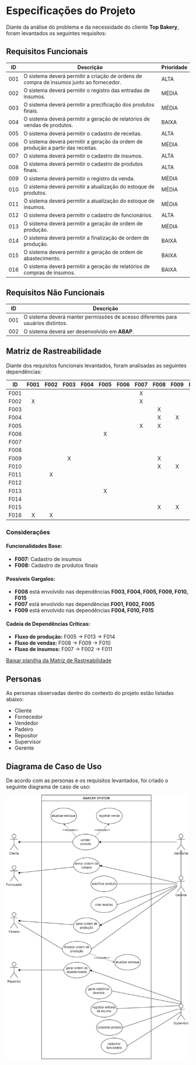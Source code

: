 # Especificações do Projeto

Diante da análise do problema e da necessidade do cliente **Top Bakery**, foram levantados os seguintes requisitos:

## Requisitos Funcionais

| ID   | Descrição | Prioridade |
|------|-----------|-----|
| 001  | O sistema deverá permitir a criação de ordens de compra de insumos junto ao fornecedor. | ALTA |
| 002  | O sistema deverá permitir o registro das entradas de insumos. | MÉDIA |
| 003  | O sistema deverá permitir a precificação dos produtos finais. | MÉDIA |
| 004  | O sistema deverá permitir a geração de relatórios de vendas de produtos. | BAIXA |
| 005  | O sistema deverá permitir o cadastro de receitas. | ALTA |
| 006  | O sistema deverá permitir a geração da ordem de produção a partir das receitas. | MÉDIA |
| 007  | O sistema deverá permitir o cadastro de insumos. | ALTA |
| 008  | O sistema deverá permitir o cadastro de produtos finais. | ALTA |
| 009  | O sistema deverá permitir o registro da venda. | MÉDIA |
| 010  | O sistema deverá permitir a atualização do estoque de produtos. | MÉDIA |
| 011  | O sistema deverá permitir a atualização do estoque de insumos. | MÉDIA |
| 012  | O sistema deverá permitir o cadastro de funcionários. | ALTA |
| 013  | O sistema deverá permitir a geração de ordem de produção. | MÉDIA |
| 014  | O sistema deverá permitir a finalização de ordem de produção. | BAIXA |
| 015  | O sistema deverá permitir a geração de ordem de abastecimento. | BAIXA |
| 016  | O sistema deverá permitir a geração de relatórios de compras de insumos. | BAIXA |

## Requisitos Não Funcionais

| ID   | Descrição |
|------|-----------|
| 001  | O sistema deverá manter permissões de acesso diferentes para usuários distintos. |
| 002  | O sistema deverá ser desenvolvido em **ABAP**. |

## Matriz de Rastreabilidade

Diante dos requisitos funcionais levantados, foram analisadas as seguintes dependências:

| ID   | F001 | F002 | F003 | F004 | F005 | F006 | F007 | F008 | F009 | F010 | F011 | F012 | F013 | F014 | F015 | F016 | 
|:----:|:----:|:----:|:----:|:----:|:----:|:----:|:----:|:----:|:----:|:----:|:----:|:----:|:----:|:----:|:----:|:----:|
| F001 |      |      |      |      |      |      | X    |      |      |      |      |      |      |      |      |      |
| F002 | X    |      |      |      |      |      | X    |      |      |      |      |      |      |      |      |      |
| F003 |      |      |      |      |      |      |      | X    |      |      |      |      |      |      |      |      |
| F004 |      |      |      |      |      |      |      | X    | X    |      |      |      |      |      |      |      |
| F005 |      |      |      |      |      |      | X    | X    |      |      |      |      |      |      |      |      |
| F006 |      |      |      |      | X    |      |      |      |      |      |      |      |      |      |      |      |
| F007 |      |      |      |      |      |      |      |      |      |      |      |      |      |      |      |      |
| F008 |      |      |      |      |      |      |      |      |      |      |      |      |      |      |      |      |
| F009 |      |      | X    |      |      |      |      | X    |      |      |      |      |      |      |      |      |
| F010 |      |      |      |      |      |      |      | X    | X    |      |      |      |      |      |      |      |
| F011 |      | X    |      |      |      |      |      |      |      |      |      |      | X    | X    |      |      |
| F012 |      |      |      |      |      |      |      |      |      |      |      |      |      |      |      |      |      
| F013 |      |      |      |      | X    |      |      |      |      |      |      |      |      |      |      |      |      
| F014 |      |      |      |      |      |      |      |      |      |      |      |      | X    |      |      |      |     
| F015 |      |      |      |      |      |      |      | X    | X    |      |      |      |      |      |      |      |      
| F016 | X    | X    |      |      |      |      |      |      |      |      |      |      |      |      |      |      |      

### Considerações

#### Funcionalidades Base:
- **F007:** Cadastro de insumos<br>
- **F008:** Cadastro de produtos finais

#### Possíveis Gargalos:
- **F008** está envolvido nas dependências **F003, F004, F005, F009, F010, F015**<br>
- **F007** está envolvido nas dependências **F001, F002, F005**<br>
- **F009** está envolvido nas dependências **F004, F010, F015**

#### Cadeia de Dependências Críticas:
- **Fluxo de produção:** F005 -> F013 -> F014<br>
- **Fluxo de vendas:** F008 -> F009 -> F010<br>
- **Fluxo de insumos:** F007 -> F002 -> F011 

[Baixar planilha da Matriz de Rastreabilidade](https://github.com/CarlosCamuzzi/abap-top-bakery/blob/main/docs/file/top_bakery_matriz_rastreabiidade.xlsx)

## Personas

As personas observadas dentro do contexto do projeto estão listadas abaixo:
- Cliente
- Fornecedor
- Vendedor
- Padeiro
- Repositor
- Supervisor
- Gerente

## Diagrama de Caso de Uso

De acordo com as personas e os requisitos levantados, foi criado o seguinte diagrama de caso de uso:

<img src="https://github.com/CarlosCamuzzi/abap-top-bakery/blob/main/docs/img/diagrama_caso_uso_bakery.png" alt="Top Bakery: Caso de Uso" width="500" height="722">
